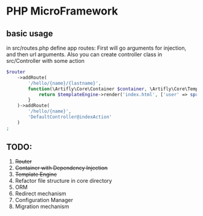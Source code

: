 # PHP MicroFramework

## basic usage
in src/routes.php define app routes:
First will go arguments for injection, and then url arguments.
Also you can create controller class in src/Controller with some action
```php
$router
    ->addRoute(
        '/hello/{name}/{lastname}',
        function(\Artifly\Core\Container $container, \Artifly\Core\TemplateEngine $templateEngine, $name, $lastname) {
            return $templateEngine->render('index.html', ['user' => sprintf('%s %s', $name, $lastname)]);
        }
    )->addRoute(
        '/hello/{name}',
        'DefaultController@indexAction'
    )
;
```

## TODO:
1. ~~Router~~
2. ~~Container with Dependency Injection~~
3. ~~Template Engine~~
4. Refactor file structure in core directory
5. ORM
6. Redirect mechanism
7. Configuration Manager
8. Migration mechanism